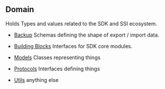 ## Domain

Holds Types and values related to the SDK and SSI ecosystem.


- [Backup](./backup/index.ts)
Schemas defining the shape of export / import data.

- [Building Blocks](./buildingBlocks)
Interfaces for SDK core modules.

- [Models](./models/index.ts)
Classes representing things

- [Protocols](./protocols/index.ts)
Interfaces defining things

- [Utils](./utils)
anything else
